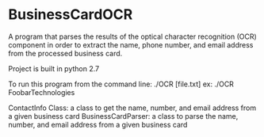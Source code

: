 # BusinessCardOCR

A program that parses the results of the optical character recognition (OCR) component in order to extract the name, phone number, and email address from the processed business card.

Project is built in python 2.7

To run this program from the command line: ./OCR [file.txt]
ex: ./OCR FoobarTechnologies

ContactInfo Class: a class to get the name, number, and email address from a given business card
BusinessCardParser: a class to parse the name, number, and email address from a given business card 



